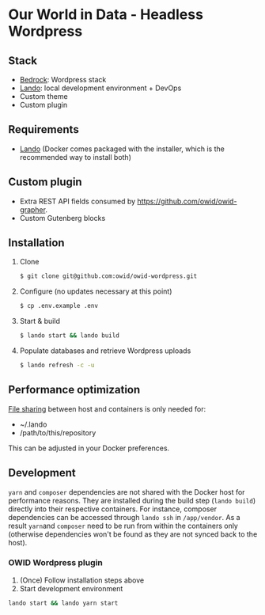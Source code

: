 # Our World in Data - Headless Wordpress

## Stack

- [Bedrock](https://roots.io/bedrock/): Wordpress stack
- [Lando](https://lando.dev/): local development environment + DevOps
- Custom theme
- Custom plugin

## Requirements

- [Lando](https://lando.dev/) (Docker comes packaged with the installer, which is the recommended way to install both)

## Custom plugin

- Extra REST API fields consumed by https://github.com/owid/owid-grapher.
- Custom Gutenberg blocks

## Installation

1. Clone

   ```sh
   $ git clone git@github.com:owid/owid-wordpress.git
   ```

2. Configure (no updates necessary at this point)

   ```sh
   $ cp .env.example .env
   ```

3. Start & build

   ```sh
   $ lando start && lando build
   ```

4. Populate databases and retrieve Wordpress uploads

   ```sh
   $ lando refresh -c -u
   ```

## Performance optimization

[File sharing](https://docs.docker.com/docker-for-mac/#file-sharing) between host and containers is only needed for:

- ~/.lando
- /path/to/this/repository

This can be adjusted in your Docker preferences.

## Development

`yarn` and `composer` dependencies are not shared with the Docker host for performance reasons. They are installed during the build step (`lando build`) directly into their respective containers. For instance, composer dependencies can be accessed through `lando ssh` in `/app/vendor`.
As a result `yarn`and `composer` need to be run from within the containers only (otherwise dependencies won't be found as they are not synced back to the host).

### OWID Wordpress plugin

1. (Once) Follow installation steps above
2. Start development environment

```sh
lando start && lando yarn start
```

